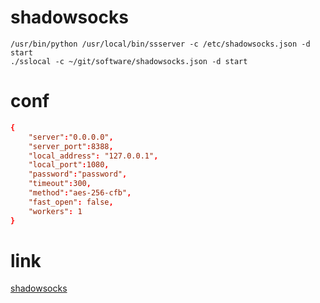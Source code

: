 # shadowsocks
```shell
/usr/bin/python /usr/local/bin/ssserver -c /etc/shadowsocks.json -d start
./sslocal -c ~/git/software/shadowsocks.json -d start
```

# conf
```conf
{
    "server":"0.0.0.0",
    "server_port":8388,
    "local_address": "127.0.0.1",
    "local_port":1080,
    "password":"password",
    "timeout":300,
    "method":"aes-256-cfb",
    "fast_open": false,
    "workers": 1
}
```

# link
[shadowsocks](https://github.com/shadowsocks/shadowsocks)

